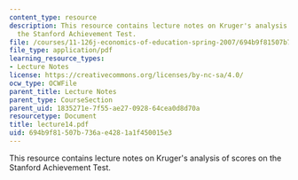 ```yaml
---
content_type: resource
description: This resource contains lecture notes on Kruger's analysis of scores on
  the Stanford Achievement Test.
file: /courses/11-126j-economics-of-education-spring-2007/694b9f81507b736ae4281a1f450015e3_lecture14.pdf
file_type: application/pdf
learning_resource_types:
- Lecture Notes
license: https://creativecommons.org/licenses/by-nc-sa/4.0/
ocw_type: OCWFile
parent_title: Lecture Notes
parent_type: CourseSection
parent_uid: 1835271e-7f55-ae27-0928-64cea0d8d70a
resourcetype: Document
title: lecture14.pdf
uid: 694b9f81-507b-736a-e428-1a1f450015e3
---
```

This resource contains lecture notes on Kruger's analysis of scores on the Stanford Achievement Test.
